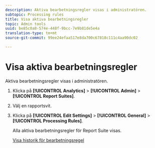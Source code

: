 ```yaml
---
description: Aktiva bearbetningsregler visas i administratören.
subtopic: Processing rules
title: Visa aktiva bearbetningsregler
topic: Admin tools
uuid: be85c0a8-574e-448f-9bcc-7e9b81de5e4a
translation-type: tm+mt
source-git-commit: 99ee24efaa517e8da700c67818c111c4aa90dc02

---
```



# Visa aktiva bearbetningsregler

Aktiva bearbetningsregler visas i administratören.

1. Klicka på **[!UICONTROL Analytics]** > **[!UICONTROL Admin]** > **[!UICONTROL Report Suites]**.
1. Välj en rapportsvit.
1. Klicka på **[!UICONTROL Edit Settings]** > **[!UICONTROL General]** > **[!UICONTROL Processing Rules]**.

   Alla aktiva bearbetningsregler för Report Suite visas.

   [Visa historik för bearbetningsregel](/help/admin/admin/c-processing-rules/c-processing-rules-configuration/t-processing-rule-view-history.md)
